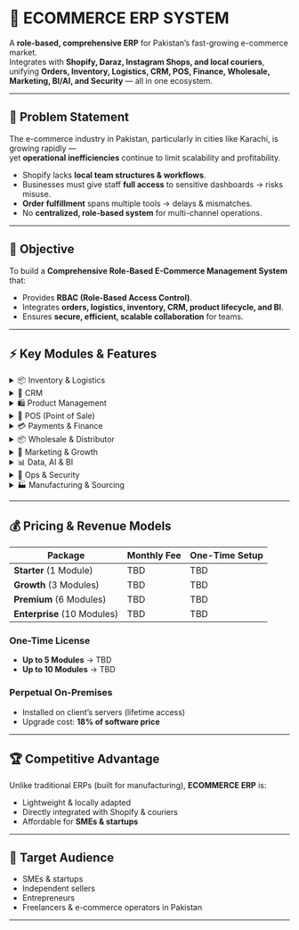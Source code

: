 # 🛒 ECOMMERCE ERP SYSTEM

A **role-based, comprehensive ERP** for Pakistan’s fast-growing e-commerce market.  
Integrates with **Shopify, Daraz, Instagram Shops, and local couriers**, unifying **Orders, Inventory, Logistics, CRM, POS, Finance, Wholesale, Marketing, BI/AI, and Security** — all in one ecosystem.

---

## 📌 Problem Statement
The e-commerce industry in Pakistan, particularly in cities like Karachi, is growing rapidly —  
yet **operational inefficiencies** continue to limit scalability and profitability.

- Shopify lacks **local team structures & workflows**.  
- Businesses must give staff **full access** to sensitive dashboards → risks misuse.  
- **Order fulfillment** spans multiple tools → delays & mismatches.  
- No **centralized, role-based system** for multi-channel operations.  

---

## 🎯 Objective
To build a **Comprehensive Role-Based E-Commerce Management System** that:
- Provides **RBAC (Role-Based Access Control)**.  
- Integrates **orders, logistics, inventory, CRM, product lifecycle, and BI**.  
- Ensures **secure, efficient, scalable collaboration** for teams.  

---

## ⚡ Key Modules & Features

<details>
<summary>📦 Inventory & Logistics</summary>

- Stock, expiry, batch/serial tracking  
- Warehousing (receiving, storage, picking, packing, scanning)  
- Transport planning, route optimization, courier integration  
- Returns, recalls, refurbishing  
</details>

<details>
<summary>👥 CRM</summary>

- Full customer records & preferences  
- Order history, payments, invoices, refunds  
</details>

<details>
<summary>🛍️ Product Management</summary>

- Product catalogs, images, translations  
- Pricing, bundles, dynamic promotions  
- Marketplace & B2B catalog sync  
</details>

<details>
<summary>🏪 POS (Point of Sale)</summary>

- In-store barcode scanning & receipts  
- Offline sales + cash reconciliation  
- Sync with backend inventory  
</details>

<details>
<summary>💳 Payments & Finance</summary>

- Cards, COD, wallets, bank transfers  
- Invoices, billing, subscriptions  
- Accounting, settlements, tax compliance  
</details>

<details>
<summary>📦 Wholesale & Distributor</summary>

- Distributor & wholesaler portals  
- Bulk orders, pricing tiers, credit terms  
- Secondary sales tracking  
</details>

<details>
<summary>📢 Marketing & Growth</summary>

- Campaigns on Google, Meta, TikTok, LinkedIn  
- Email/WhatsApp automation, abandoned cart recovery  
- Influencer & affiliate tracking  
</details>

<details>
<summary>📊 Data, AI & BI</summary>

- Dashboards & KPIs across sales, inventory & finance  
- Advanced analytics & ROI tracking  
- Demand forecasting & optimization  
- Central data warehouse  
</details>

<details>
<summary>🔐 Ops & Security</summary>

- Policies, compliance, fraud monitoring  
- Workforce management & role assignments  
- Asset tracking, backups & recovery  
</details>

<details>
<summary>🏭 Manufacturing & Sourcing</summary>

- Supplier onboarding & performance tracking  
- Purchase orders, cost management  
- Product R&D & testing workflows  
- Production planning & capacity tracking  
</details>

---

## 💰 Pricing & Revenue Models

| Package      | Monthly Fee | One-Time Setup |
|--------------|-------------|----------------|
| **Starter** (1 Module) | TBD | TBD |
| **Growth** (3 Modules) | TBD | TBD |
| **Premium** (6 Modules) | TBD | TBD |
| **Enterprise** (10 Modules) | TBD | TBD |

### One-Time License
- **Up to 5 Modules** → TBD  
- **Up to 10 Modules** → TBD  

### Perpetual On-Premises
- Installed on client’s servers (lifetime access)  
- Upgrade cost: **18% of software price**  

---

## 🏆 Competitive Advantage
Unlike traditional ERPs (built for manufacturing), **ECOMMERCE ERP** is:
- Lightweight & locally adapted  
- Directly integrated with Shopify & couriers  
- Affordable for **SMEs & startups**  

---

## 🎯 Target Audience
- SMEs & startups  
- Independent sellers  
- Entrepreneurs  
- Freelancers & e-commerce operators in Pakistan  

---
